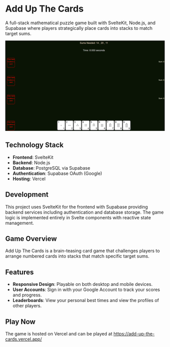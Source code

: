 # Add Up The Cards

A full-stack mathematical puzzle game built with SvelteKit, Node.js, and Supabase where players strategically place cards into stacks to match target sums.

![Card Stack Puzzle Game Screenshot](addupthecards.png)

## Technology Stack

- **Frontend**: SvelteKit
- **Backend**: Node.js
- **Database**: PostgreSQL via Supabase
- **Authentication**: Supabase OAuth (Google)
- **Hosting**: Vercel

## Development

This project uses SvelteKit for the frontend with Supabase providing backend services including authentication and database storage. The game logic is implemented entirely in Svelte components with reactive state management.


## Game Overview

Add Up The Cards is a brain-teasing card game that challenges players to arrange numbered cards into stacks that match specific target sums. 


## Features

- **Responsive Design**: Playable on both desktop and mobile devices.
- **User Accounts**: Sign in with your Google Account to track your scores and progress.
- **Leaderboards**: View your personal best times and view the profiles of other players.

## Play Now

The game is hosted on Vercel and can be played at https://add-up-the-cards.vercel.app/

